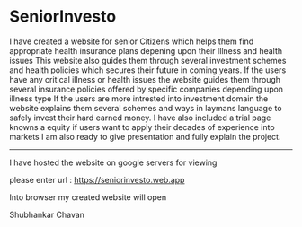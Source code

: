 # SeniorInvesto
I have created a website for senior Citizens which helps them find appropriate health insurance plans depening upon their Illness and health issues
This website also guides them through several investment schemes and health policies which secures their future in coming years.
If the users have any critical illness or health issues the website guides them through several insurance policies offered by specific companies depending upon illness type 
If the users are more intrested into investment domain the website explains them several schemes and ways in laymans language to safely invest their hard earned money. 
I have also included a trial page knowns a equity if users want to apply their decades of experience into markets 
I am also ready to give presentation and fully explain the project. 
*********************************************************************** 
I have hosted the website on google servers for viewing 

please enter url : https://seniorinvesto.web.app 

Into browser my created website will open 

Shubhankar Chavan




